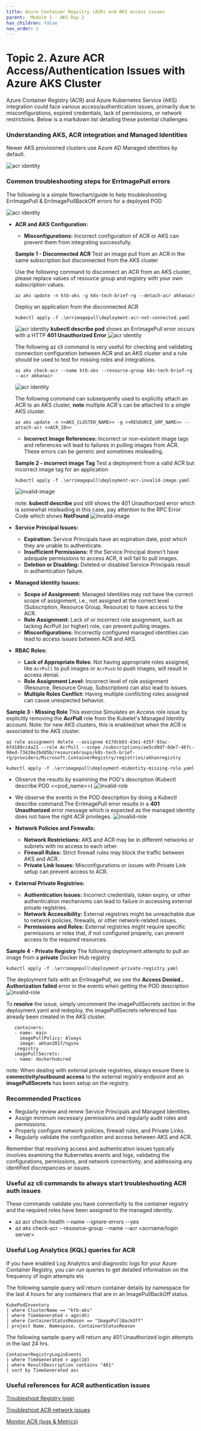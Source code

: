 ```yaml
---
title: Azure Container Registry (ACR) and AKS access issues
parent:  Module 1 - AKS Day 2
has_children: false
nav_order: 2
---
```


# Topic 2. Azure ACR Access/Authentication Issues with Azure AKS Cluster
Azure Container Registry (ACR) and Azure Kubernetes Service (AKS) integration could face various access/authentication issues, primarily due to misconfigurations, expired credentials, lack of permissions, or network restrictions. Below is a markdown list detailing these potential challenges:

### Understanding AKS, ACR integration and Managed Identities

Newer AKS provisioned clusters use Azure AD Managed identities by default.

   ![acr identity](../../assets/images/module2/acr-managed-identites.png)

### Common troubleshooting steps for ErrImagePull errors

The following is a simple flowchart/guide to help troubleshooting ErrImagePull & ErrImagePullBackOff errors for a deployed POD

   ![acr identity](../../assets/images/module2/ErrImagePullBackOff.png)

- **ACR and AKS Configuration:**
  - **Misconfigurations:** Incorrect configuration of ACR or AKS can prevent them from integrating successfully.
 
   **Sample 1 - Disconnected ACR** Test an image pull from an ACR in the same subscription but disconnected from the AKS cluster

   Use the following command to disconnect an ACR from an AKS cluster, please replace values of resource group and registry with your own subscription values.
   ```shell
   az aks update -n ktb-aks -g k8s-tech-brief-rg --detach-acr akhanacr
   ```
   
   Deploy an application from the disconnected ACR
   ```shell
   kubectl apply -f .\errimagepull\deployment-acr-not-connected.yaml   
   ```
    ![acr identity](../../assets/images/module2/disconnected-acr1.png)
    **kubectl describe pod** shows an ErrImagePull error occurs with a HTTP **401 Unauthorized Error**
    ![acr identity](../../assets/images/module2/disconnected-acr2.png)

    The following az cli command is very useful for checking and validating connection configuration between ACR and an AKS cluster and a rule should be used to test for missing roles and integrations.

    ```
   az aks check-acr --name ktb-aks --resource-group k8s-tech-brief-rg --acr akhanacr
    ```
   ![acr identity](../../assets/images/module2/disconnected-acr3-check.png)

   The following command can subsequently used to explicitly attach an ACR to an AKS cluster, **note** multiple ACR's can be attached to a single AKS cluster.

   ```
   az aks update -n <<AKS_CLUSTER_NAME>> -g <<RESOURCE_GRP_NAME>> --attach-acr <<ACR_ID>>
   ```

   - **Incorrect Image References:** Incorrect or non-existent image tags and references will lead to failures in pulling images from ACR. These errors can be generic and sometimes misleading.

   **Sample 2 - incorrect image Tag** Test a deployment from a valid ACR but incorrect image tag for an application

   ```shell
   kubectl apply -f .\errimagepull\deployment-acr-invalid-image.yaml   
   ```
   ![invalid-image](../../assets/images/module2/acr-invalid-img-tag1.png)

   note: **kubectl describe** pod still shows the 401 Unauthorized error which is somewhat misleading in this case, pay attention to the RPC Error Code which shows **NotFound**
   ![invalid-image](../../assets/images/module2/acr-invalid-img-tag2.png)

- **Service Principal Issues:**
  - **Expiration:** Service Principals have an expiration date, post which they are unable to authenticate.
  - **Insufficient Permissions:** If the Service Principal doesn't have adequate permissions to access ACR, it will fail to pull images.
  - **Deletion or Disabling:** Deleted or disabled Service Principals result in authentication failure.

- **Managed Identity Issues:**
  - **Scope of Assignment:** Managed Identities may not have the correct scope of assignment, i.e., not assigned at the correct level (Subscription, Resource Group, Resource) to have access to the ACR.
  - **Role Assignment:** Lack of or incorrect role assignment, such as lacking AcrPull (or higher) role, can prevent pulling images.
  - **Misconfigurations:** Incorrectly configured managed identities can lead to access issues between ACR and AKS.

- **RBAC Roles:**
  - **Lack of Appropriate Roles:** Not having appropriate roles assigned, like `AcrPull` to pull images or `AcrPush` to push images, will result in access denial.
  - **Role Assignment Level:** Incorrect level of role assignment (Resource, Resource Group, Subscription) can also lead to issues.
  - **Multiple Roles Conflict:** Having multiple conflicting roles assigned can cause unexpected behavior.

 **Sample 3 - Missing Role**  This exercise Simulates an Access role issue by explicitly removing the **AcrPull** role from the Kubelet's Managed Identity account. Note: for new AKS clusters, this is enabled/set when the ACR is associated to the AKS cluster.

   ```
   az role assignment delete --assignee 617dcb03-43e1-435f-93ac-6fd109cc4a21 --role AcrPull --scope /subscriptions/ae5cd0d7-0de7-46fc-98ed-73428e2bdd5b/resourceGroups/k8s-tech-brief-rg/providers/Microsoft.ContainerRegistry/registries/akhanregistry
   ```
   
``` shell
kubectl apply -f .\errimagepull\deployment-midentity-missing-role.yaml
```

- Observe the results by examining the POD's description (Kubectl describe POD <<pod_name>>)
 ![invalid-role](../../assets/images/module2/midentity-missing-role1.png)
- We observe the events in the POD description by doing a Kubectl describe command.The ErrImagePull error results in a **401 Unauthorized** error message which is expected as the managed identity does not have the right ACR privileges. 
 ![invalid-role](../../assets/images/module2/midentity-missing-role2.png)
 

- **Network Policies and Firewalls:**
  - **Network Restrictions:** AKS and ACR may be in different networks or subnets with no access to each other.
  - **Firewall Rules:** Strict firewall rules may block the traffic between AKS and ACR.
  - **Private Link Issues:** Misconfigurations or issues with Private Link setup can prevent access to ACR.

- **External Private Registries:**
  - **Authentication Issues:** Incorrect credentials, token expiry, or other authentication mechanisms can lead to failure in accessing external private registries.
  - **Network Accessibility:** External registries might be unreachable due to network policies, firewalls, or other network-related issues.
  - **Permissions and Roles:** External registries might require specific permissions or roles that, if not configured properly, can prevent access to the required resources.

**Sample 4 - Private Registry** The following deployment attempts to pull an image from a **private** Docker Hub registry

 ```shell
 kubectl apply -f .\errimagepull\deployment-private-registry.yaml
 ```
 The deployment fails with an ErrImagePull, we see the **Access Denied.. Authorization failed** error in the events when getting the POD description
 ![invalid-role](../../assets/images/module2/private-repo1.png)

 To **resolve** the issue, simply uncomment the imagePullSecrets section in the deployment.yaml and redeploy, the imagePullSecrets referenced has already been created in the AKS cluster.
   ```
      containers:
      - name: main
        imagePullPolicy: Always
        image: akhan2017/nginx
       registry
      imagePullSecrets:
      - name: dockerhubcred
   ```
   note: When dealing with external private registries, always ensure there is **connectivity/outbound access** to the external registry endpoint and an **imagePullSecrets** has been setup on the registry.

### Recommended Practices
- Regularly review and renew Service Principals and Managed Identities.
- Assign minimum necessary permissions and regularly audit roles and permissions.
- Properly configure network policies, firewall rules, and Private Links.
- Regularly validate the configuration and access between AKS and ACR.

Remember that resolving access and authentication issues typically involves examining the Kubernetes events and logs, validating the configurations, permissions, and network connectivity, and addressing any identified discrepancies or issues.

### Useful az cli commands to always start troubleshooting ACR auth issues
These commands validate you have connectivity to the container registry and the required roles have been assigned to the managed identity.

- az acr check-health --name <registry name> --ignore-errors --yes
- az aks check-acr --resource-group <rg> --name <aks cluster> --acr <acrname/login server>

### Useful Log Analytics (KQL) queries for ACR

If you have enabled Log Analytics and diagnostic logs for your Azure Container Registry, you can run queries to get detailed information on the frequency of login attempts etx

The following sample query will return container details by namespace for the last 4 hours for any containers that are in an ImagePullBackOff status.

```
KubePodInventory
| where ClusterName == "ktb-aks" 
| where TimeGenerated > ago(4h) 
| where ContainerStatusReason == "ImagePullBackOff"
| project Name, Namespace, ContainerStatusReason
```

The following sample query will return any 401 Unauthorized login attempts in the last 24 hrs.

```
ContainerRegistryLoginEvents
| where TimeGenerated > ago(1d)
| where ResultDescription contains "401"
| sort by TimeGenerated asc
```

### Useful references for ACR authentication issues
[Troubleshoot Registry login](https://learn.microsoft.com/en-us/azure/container-registry/container-registry-troubleshoot-login)

[Troubleshoot ACR network issues](https://learn.microsoft.com/en-us/azure/container-registry/container-registry-troubleshoot-access)

[Monitor ACR (logs & Metrics)](https://learn.microsoft.com/en-us/azure/container-registry/monitor-service)
